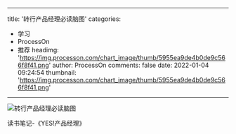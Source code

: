 
---
title: '转行产品经理必读脑图'
categories: 
 - 学习
 - ProcessOn
 - 推荐
headimg: 'https://img.processon.com/chart_image/thumb/5955ea9de4b0de9c566f8f41.png'
author: ProcessOn
comments: false
date: 2022-01-04 09:24:54
thumbnail: 'https://img.processon.com/chart_image/thumb/5955ea9de4b0de9c566f8f41.png'
---

<div>   
<img class="thumb" alt="转行产品经理必读脑图" src="https://img.processon.com/chart_image/thumb/5955ea9de4b0de9c566f8f41.png" referrerpolicy="no-referrer">
<p>读书笔记-《YES!产品经理》</p>  
</div>
            